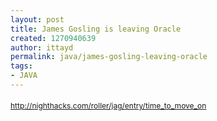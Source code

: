 ```yaml
---
layout: post
title: James Gosling is leaving Oracle
created: 1270940639
author: ittayd
permalink: java/james-gosling-leaving-oracle
tags:
- JAVA
---
```

<p><span class="Apple-style-span" style="line-height: 19px; font-size: 12px; "><a href="http://nighthacks.com/roller/jag/entry/time_to_move_on">http://nighthacks.com/roller/jag/entry/time_to_move_on</a><span class="Apple-style-span" style="line-height: 21px; font-size: 14px; ">&nbsp;</span></span></p>
